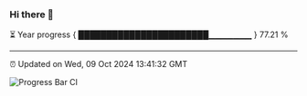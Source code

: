 ### Hi there 👋

⏳ Year progress { ███████████████████████▁▁▁▁▁▁▁ } 77.21 %

---

⏰ Updated on Wed, 09 Oct 2024 13:41:32 GMT

![Progress Bar CI](https://github.com/IshwaranRudhara/GIT-ACTION/workflows/Progress%20Bar%20CI/badge.svg)
